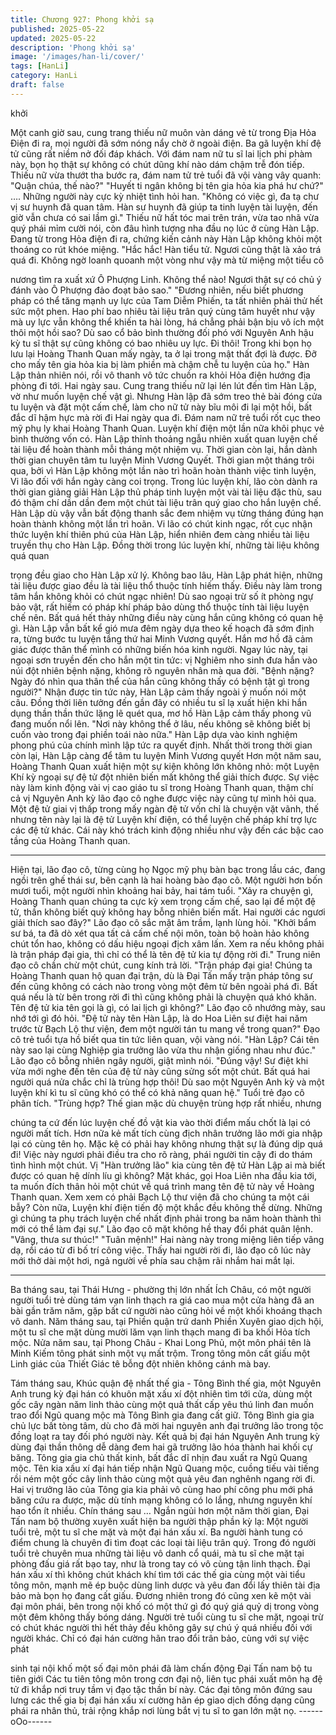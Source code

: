 ```yaml
---
title: Chương 927: Phong khởi sạ
published: 2025-05-22
updated: 2025-05-22
description: 'Phong khởi sạ'
image: '/images/han-li/cover/'
tags: [HanLi]
category: HanLi
draft: false
---
```


khởi

Một canh giờ sau, cung trang thiếu nữ muôn vàn dáng vẻ từ trong
Địa Hỏa Điện đi ra, mọi người đã sớm nóng nẩy chờ ở ngoài
điện.
Ba gã luyện khí đệ tử cũng rất niềm nở đối đáp khách. Với đám
nam nữ tu sĩ lai lịch phi phàm này, bọn họ thật sự không có chút
dũng khí nào dám chậm trễ đón tiếp.
Thiếu nữ vừa thướt tha bước ra, đám nam tử trẻ tuổi đã vội vàng
vây quanh:
"Quận chúa, thế nào?"
"Huyết ti ngân không bị tên gia hỏa kia phá hư chứ?"
….
Những người này cực kỳ nhiệt tình hỏi han.
"Không có việc gì, đa tạ chư vị sư huynh đã quan tâm. Hàn sư
huynh đã giúp ta tinh luyện tài luyện, đến giờ vẫn chưa có sai lầm
gì."
Thiếu nữ hất tóc mai trên trán, vừa tao nhã vừa quý phái mỉm
cười nói, còn đâu hình tượng nha đầu nọ lúc ở cùng Hàn Lập.
Đang từ trong Hỏa điện đi ra, chứng kiến cảnh này Hàn Lập
không khỏi một thoáng co rút khóe miệng.
"Hắc hắc! Hàn tiểu tử. Ngươi cũng thật là xảo trá quá đi. Không
ngờ loanh quoanh một vòng như vậy mà từ miệng một tiểu cô

nương tìm ra xuất xứ Ô Phượng Linh. Không thể nào! Ngươi thật
sự có chủ ý đánh vào Ô Phượng đảo đoạt bảo sao."
"Đương nhiên, nếu biết phương pháp có thể tăng mạnh uy lực của
Tam Diễm Phiến, ta tất nhiên phải thử hết sức một phen. Hao phí
bao nhiêu tài liệu trân quý cùng tâm huyết như vậy mà uy lực vẫn
không thể khiến ta hài lòng, há chẳng phải bận bịu vô ích một thôi
một hồi sao? Dù sao cổ bảo bình thường đối phó với Nguyên Anh
hậu kỳ tu sĩ thật sự cũng không có bao nhiêu uy lực. Đi thôi! Trong
khi bọn họ lưu lại Hoàng Thanh Quan mấy ngày, ta ở lại trong mật
thất đợi là được. Đỡ cho mấy tên gia hỏa kia bị làm phiền mà
chậm chễ tu luyện của họ." Hàn Lập thản nhiên nói, rồi vô thanh
vô tức chuồn ra khỏi Hỏa điện hướng địa phòng đi tới.
Hai ngày sau. Cung trang thiếu nữ lại lén lút đến tìm Hàn Lập, vờ
như muốn luyện chế vật gì. Nhưng Hàn lập đã sớm treo thẻ bài
đóng cửa tu luyện và đặt một cấm chế, làm cho nữ tử này bĩu môi
đi lại một hồi, bất đắc dĩ hậm hực mà rời đi
Hai ngày qua đi. Đám nam nữ trẻ tuổi rốt cục theo mỹ phụ ly khai
Hoàng Thanh Quan. Luyện khí điện một lần nữa khôi phục vẻ
bình thường vốn có.
Hàn Lập thỉnh thoảng ngẫu nhiên xuất quan luyện chế tài liệu để
hoàn thành mỗi tháng một nhiệm vụ. Thời gian còn lại, hắn dành
thời gian chuyên tâm tu luyện Minh Vương Quyết.
Thời gian một tháng trôi qua, bởi vì Hàn Lập không một lần nào trì
hoãn hoàn thành việc tinh luyện, Vi lão đối với hắn ngày càng coi
trọng. Trong lúc luyện khí, lão còn dành ra thời gian giảng giải
Hàn Lập thủ pháp tinh luyện một vài tài liệu đặc thù, sau đó thậm
chí dần dần đem một chút tài liệu trân quý giao cho hắn luyện
chế.
Hàn Lập dù vậy vẫn bất động thanh sắc đem nhiệm vụ từng tháng
đúng hạn hoàn thành không một lần trì hoãn. Vi lão có chút kinh
ngạc, rốt cục nhận thức luyện khí thiên phú của Hàn Lập, hiển
nhiên đem càng nhiều tài liệu truyền thụ cho Hàn Lập.
Đồng thời trong lúc luyện khí, những tài liệu không quá quan

trọng đều giao cho Hàn Lập xử lý.
Không bao lâu, Hàn Lập phát hiện, những tài liệu được giao đều
là tài liệu thổ thuộc tính hiếm thấy. Điều này làm trong tâm hắn
không khỏi có chút ngạc nhiên!
Dù sao ngoại trừ số ít phòng ngự bảo vật, rất hiếm có pháp khí
pháp bảo dùng thổ thuộc tính tài liệu luyện chế nên.
Bất quá hết thảy những điều này cùng hắn cũng không có quan
hệ gì. Hàn Lập vẫn bất kể gió mưa đêm ngày dựa theo kế hoạch
đã sớm định ra, từng bước tu luyện tầng thứ hai Minh Vương
quyết. Hắn mơ hồ đã cảm giác được thân thể mình có những
biến hóa kinh người. Ngay lúc này, tại ngoại sơn truyền đến cho
hắn một tin tức: vị Nghiêm nho sinh đưa hắn vào núi đột nhiên
bệnh nặng, không rõ nguyên nhân mà qua đời.
"Bệnh nặng? Ngày đó nhìn qua thân thể của hắn cũng không thấy
có bệnh tật gì trong người?" Nhận được tin tức này, Hàn Lập cảm
thấy ngoài ý muốn nói một câu. Đồng thời liên tưởng đến gần đây
có nhiều tu sĩ lạ xuất hiện khi hắn dụng thần thần thức lặng lẽ
quét qua, mơ hồ Hàn Lập cảm thấy phong vũ đang muốn nổi lên.
"Nơi này không thể ở lâu, nếu không sẽ không biết bị cuốn vào
trong đại phiền toái nào nữa." Hàn Lập dựa vào kinh nghiệm
phong phú của chính mình lập tức ra quyết định.
Nhất thời trong thời gian còn lại, Hàn Lập càng để tâm tu luyện
Minh Vương quyết
Hơn một năm sau, Hoàng Thanh Quan xuất hiện một sự kiện
không lớn không nhỏ: một Luyện Khí kỳ ngoại sự đệ tử đột nhiên
biến mất không thể giải thích được. Sự việc này làm kinh động vài
vị cao giáo tu sĩ trong Hoàng Thanh quan, thậm chí cả vị Nguyên
Anh kỳ lão đạo cô nghe được việc này cũng tự mình hỏi qua.
Một đệ tử giai vị thấp trong mấy ngàn đệ tử vốn chỉ là chuyện vặt
vãnh, thế nhưng tên này lại là đệ tử Luyện khí điện, có thể luyện
chế pháp khí trợ lực các đệ tử khác. Cái này khó trách kinh động
nhiều như vậy đến các bậc cao tầng của Hoàng Thanh quan.

***
Hiện tại, lão đạo cô, từng cùng họ Ngọc mỹ phụ bàn bạc trong lầu
các, đang ngồi trên ghế thái sư, bên cạnh là hai hoàng bào đạo
cô. Một người hơn bốn mươi tuổi, một người nhìn khoảng hai
bảy, hai tám tuổi.
"Xảy ra chuyện gì, Hoàng Thanh quan chúng ta cực kỳ xem trọng
cấm chế, sao lại để một đệ tử, thần không biết quỷ không hay
bỗng nhiên biến mất. Hai người các ngươi giải thích sao đây?"
Lão đạo cô sắc mặt âm trầm, lạnh lùng hỏi.
"Khởi bẩm sư bá, ta đã dò xét qua tất cả cấm chế nội môn, toàn
bộ hoàn hảo không chút tổn hao, không có dấu hiệu ngoại địch
xâm lấn. Xem ra nếu không phải là trận pháp đại gia, thì chỉ có
thể là tên đệ tử kia tự động rời đi." Trung niên đạo cô chần chừ
một chút, cung kính trả lời.
"Trận pháp đại gia! Chúng ta Hoàng Thanh quan hộ quan đại trận,
dù là Đại Tấn mấy trận pháp tông sư đến cũng không có cách nào
trong vòng một đêm từ bên ngoài phá đi. Bất quá nếu là từ bên
trong rời đi thì cũng không phải là chuyện quá khó khăn. Tên đệ
tử kia tên gọi là gì, có lai lịch gì không?" Lão đạo cô nhướng mày,
sau nhớ tới gì đó hỏi.
"Đệ tử này tên Hàn Lập, là do Hoa Liên sư điệt hai năm trước từ
Bạch Lộ thư viện, đem một người tán tu mang về trong quan?"
Đạo cô trẻ tuổi tựa hồ biết qua tin tức liên quan, vội vàng nói.
"Hàn Lập? Cái tên này sao lại cùng Nghiệp gia trưởng lão vừa thu
nhận giống nhau như đúc." Lão đạo cô bỗng nhiên ngây người,
giật mình nói.
"Đúng vậy! Sư điệt khi vừa mới nghe đến tên của đệ tử này cũng
sửng sốt một chút. Bất quá hai người quá nửa chắc chỉ là trùng
hợp thôi! Dù sao một Nguyên Anh kỳ và một luyện khí kì tu sĩ
cũng khó có thể có khả năng quan hệ." Tuổi trẻ đạo cô phân tích.
"Trùng hợp? Thế gian mặc dù chuyện trùng hợp rất nhiều, nhưng

chúng ta cứ đến lúc luyện chế đồ vật kia vào thời điểm mấu chốt
là lại có người mất tích. Hơn nữa kẻ mất tích cùng địch nhân
trưởng lão mới gia nhập lại có cùng tên họ. Mặc kệ có phải hay
không nhưng thật sự là đúng dịp quá đi! Việc này ngươi phải điều
tra cho rõ ràng, phái người tin cậy đi do thám tình hình một chút.
Vị "Hàn trưởng lão" kia cùng tên đệ tử Hàn Lập ai mà biết được
có quan hệ dính líu gì không? Mặt khác, gọi Hoa Liên nha đầu kia
tới, ta muốn đích thân hỏi một chút về quá trình mang tên đệ tử
này về Hoàng Thanh quan. Xem xem có phải Bạch Lộ thư viện đã
cho chúng ta một cái bẫy? Còn nữa, Luyện khí điện tiến độ một
khắc đều không thể dừng. Những gì chúng ta phụ trách luyện chế
nhất định phải trong ba năm hoàn thành thì mới có thể làm đại
sự." Lão đạo cô mặt không hề thay đổi phát quân lệnh.
"Vâng, thưa sư thúc!"
"Tuân mệnh!"
Hai nàng này trong miệng liên tiếp vâng dạ, rồi cáo từ đi bố trí
công việc.
Thấy hai người rời đi, lão đạo cô lúc này mới thở dài một hơi, ngả
người về phía sau chậm rãi nhắm hai mắt lại.
***
Ba tháng sau, tại Thái Hưng - phường thị lớn nhất Ích Châu, có
một người người tuổi trẻ dùng tám vạn linh thạch ra giá cao mua
một cửa hàng đã an bài gần trăm năm, gặp bất cứ người nào
cũng hỏi về một khối khoáng thạch vô danh.
Năm tháng sau, tại Phiền quận trứ danh Phiền Xuyên giao dịch
hội, một tu sĩ che mặt dùng mười lăm vạn linh thạch mang đi ba
khối Hỏa tích mộc.
Nửa năm sau, tại Phong Châu - Khai Long Phủ, một môn phái tên
là Minh Kiếm tông phát sinh một vụ mất trộm. Trong tông môn cất
giấu một Linh giác của Thiết Giác tê bỗng đột nhiên không cánh
mà bay.

Tám tháng sau, Khúc quận đệ nhất thế gia - Tông Bình thế gia,
một Nguyên Anh trung kỳ đại hán có khuôn mặt xấu xí đột nhiên
tìm tới cửa, dùng một gốc cây ngàn năm linh thảo cùng một quả
thất cấp yêu thú linh đan muốn trao đổi Ngũ quang mộc mà Tông
Bình gia đang cất giữ. Tông Bình gia gia chủ lực bất tòng tâm, dù
cho đã mời hai nguyên anh đại trưởng lão trong tộc đồng loạt ra
tay đối phó người này. Kết quả bị đại hán Nguyên Anh trung kỳ
dùng đại thần thông dễ dàng đem hai gã trưởng lão hóa thành hai
khối cự băng.
Tông gia gia chủ thất kinh, bất đắc dĩ nhịn đau xuất ra Ngũ Quang
mộc. Tên kia xấu xí đại hán tiếp nhận Ngũ Quang mộc, cuồng tiếu
vài tiếng rồi ném một gốc cây linh thảo cùng một quả yêu đan
nghênh ngang rời đi. Hai vị trưởng lão của Tông gia kia phải vô
cùng hao phí công phu mới phá băng cứu ra được, mặc dù tính
mạng không có lo lắng, nhưng nguyên khí hao tổn ít nhiều.
Chín tháng sau …
Ngắn ngủi hơn một năm thời gian, Đại Tấn nam bộ thường xuyên
xuất hiện ba người thập phần kỳ lạ: Một người tuổi trẻ, một tu sĩ
che mặt và một đại hán xấu xí. Ba người hành tung có điểm
chung là chuyên đi tìm đoạt các loại tài liệu trân quý. Trong đó
người tuổi trẻ chuyên mua những tài liệu vô danh cổ quái, mà tu
sĩ che mặt tại phòng đấu giá rất bạo tay, như là trong tay có vô
cùng tận linh thạch.
Đại hán xấu xí thì không chút khách khí tìm tới các thế gia cùng
một vài tiểu tông môn, mạnh mẽ ép buộc dùng linh dược và yêu
đan đổi lấy thiên tài địa bảo mà bọn họ đang cất giấu.
Đương nhiên trong đó cũng xen kẽ một vài đại môn phái, bên
trong nội khố có một thứ gì đó quý giá quỷ dị trong vòng một đêm
không thấy bóng dáng.
Người trẻ tuổi cùng tu sĩ che mặt, ngoại trừ có chút khác người
thì hết thảy đều không gây sự chú ý quá nhiều đối với người
khác.
Chỉ có đại hán cường hãn trao đổi trân bảo, cùng với sự việc phát

sinh tại nội khố một số đại môn phái đã làm chấn động Đại Tấn
nam bộ tu tiên giới
Các tu tiên tông môn trong cơn đại nộ, liên tục phái xuất môn hạ
đệ tử đi khắp nơi truy tầm vị đạo tặc thần bí này. Các đại tông
môn đứng sau lưng các thế gia bị đại hán xấu xí cường hãn ép
giao dịch đồng dạng cũng phái ra nhân thủ, trải rộng khắp nơi
lùng bắt vị tu sĩ to gan lớn mật nọ.
------oOo------

